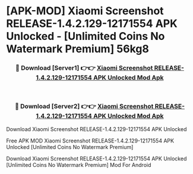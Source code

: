 # [APK-MOD] Xiaomi Screenshot RELEASE-1.4.2.129-12171554 APK Unlocked - [Unlimited Coins No Watermark Premium] 56kg8



<div align="center">
<h3>🔴 Download [Server1] 👉👉 <a href="https://momento.my/?title=Xiaomi_Screenshot_RELEASE-1.4.2.129-12171554_APK_Unlocked">Xiaomi Screenshot RELEASE-1.4.2.129-12171554 APK Unlocked Mod Apk</a></h3><br>

<h3>🔴 Download [Server2] 👉👉 <a href="https://momento.my/?title=Xiaomi_Screenshot_RELEASE-1.4.2.129-12171554_APK_Unlocked">Xiaomi Screenshot RELEASE-1.4.2.129-12171554 APK Unlocked Mod Apk</a></h3>
</div>



Download Xiaomi Screenshot RELEASE-1.4.2.129-12171554 APK Unlocked 

Free APK MOD Xiaomi Screenshot RELEASE-1.4.2.129-12171554 APK Unlocked [Unlimited Coins No Watermark Premium]

Download Xiaomi Screenshot RELEASE-1.4.2.129-12171554 APK Unlocked [Unlimited Coins No Watermark Premium] Mod For Android
